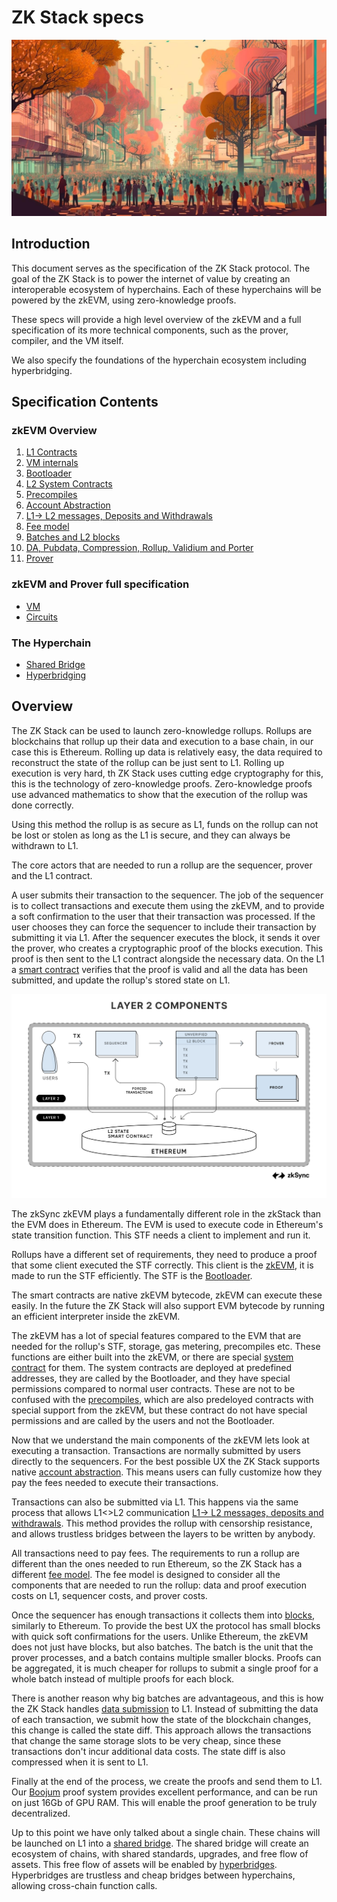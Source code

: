 # ZK Stack specs

![Logo](./zk-the-collective-action.jpeg)

## Introduction

This document serves as the specification of the ZK Stack protocol. The goal of the ZK Stack is to power the internet of
value by creating an interoperable ecosystem of hyperchains. Each of these hyperchains will be powered by the zkEVM,
using zero-knowledge proofs.

These specs will provide a high level overview of the zkEVM and a full specification of its more technical components,
such as the prover, compiler, and the VM itself.

We also specify the foundations of the hyperchain ecosystem including hyperbridging.

## Specification Contents

### zkEVM Overview

1. [L1 Contracts](./zkEVM/high_level/1_l1_smart_contracts.md)
1. [VM internals](./zkEVM/high_level/2_vm_internals.md)
1. [Bootloader](./zkEVM/high_level/3_bootloader.md)
1. [L2 System Contracts](./zkEVM/high_level/4_system_contracts.md)
1. [Precompiles](./zkEVM/high_level/6_elliptic_curve_precompiles.md)
1. [Account Abstraction](./zkEVM/high_level/5_account_abstraction.md)
1. [L1-> L2 messages, Deposits and Withdrawals](./zkEVM/high_level/8_handling_L1→L2_ops.md)
1. [Fee model](./zkEVM/high_level/10_fee_model/fee_model.md)
1. [Batches and L2 blocks](./zkEVM/high_level/7_batches_L2_blocks.md)
1. [DA, Pubdata, Compression, Rollup, Validium and Porter](./zkEVM/high_level/9_handling_pubdata_in_boojum/handling_pubdata_in_boojum.md)
1. [Prover](./zkEVM/high_level/11_prover/zk_intuition.md)

### zkEVM and Prover full specification

- [VM](./zkEVM/VM_and_prover/VM_section/zkSync_era_virtual_machine_primer.md)
- [Circuits](./zkEVM/VM_and_prover/circuits_section/intro_to_zkSync’s_ZK.md)

### The Hyperchain

- [Shared Bridge](./the_hyperchain/1_shared_bridge.md)
- [Hyperbridging](./the_hyperchain/2_hyperbridges.md)

## Overview

The ZK Stack can be used to launch zero-knowledge rollups. Rollups are blockchains that rollup up their data and
execution to a base chain, in our case this is Ethereum. Rolling up data is relatively easy, the data required to
reconstruct the state of the rollup can be just sent to L1. Rolling up execution is very hard, th ZK Stack uses cutting
edge cryptography for this, this is the technology of zero-knowledge proofs. Zero-knowledge proofs use advanced
mathematics to show that the execution of the rollup was done correctly.

Using this method the rollup is as secure as L1, funds on the rollup can not be lost or stolen as long as the L1 is
secure, and they can always be withdrawn to L1.

The core actors that are needed to run a rollup are the sequencer, prover and the L1 contract.

A user submits their transaction to the sequencer. The job of the sequencer is to collect transactions and execute them
using the zkEVM, and to provide a soft confirmation to the user that their transaction was processed. If the user
chooses they can force the sequencer to include their transaction by submitting it via L1. After the sequencer executes
the block, it sends it over the prover, who creates a cryptographic proof of the blocks execution. This proof is then
sent to the L1 contract alongside the necessary data. On the L1 a
[smart contract](./zkEVM/high_level/1_l1_smart_contracts.md) verifies that the proof is valid and all the data has been
submitted, and update the rollup's stored state on L1.

![Components](./L2_Components.png)

The zkSync zkEVM plays a fundamentally different role in the zkStack than the EVM does in Ethereum. The EVM is used to
execute code in Ethereum's state transition function. This STF needs a client to implement and run it.

Rollups have a different set of requirements, they need to produce a proof that some client executed the STF correctly.
This client is the [zkEVM](./zkEVM/high_level/2_vm_internals.md), it is made to run the STF efficiently. The STF is the
[Bootloader](./zkEVM/high_level/3_bootloader.md).

The smart contracts are native zkEVM bytecode, zkEVM can execute these easily. In the future the ZK Stack will also
support EVM bytecode by running an efficient interpreter inside the zkEVM.

The zkEVM has a lot of special features compared to the EVM that are needed for the rollup's STF, storage, gas metering,
precompiles etc. These functions are either built into the zkEVM, or there are special
[system contract](./zkEVM/high_level/4_system_contracts.md) for them. The system contracts are deployed at predefined
addresses, they are called by the Bootloader, and they have special permissions compared to normal user contracts. These
are not to be confused with the [precompiles](./zkEVM/high_level/6_elliptic_curve_precompiles.md), which are also
predeloyed contracts with special support from the zkEVM, but these contract do not have special permissions and are
called by the users and not the Bootloader.

Now that we understand the main components of the zkEVM lets look at executing a transaction. Transactions are normally
submitted by users directly to the sequencers. For the best possible UX the ZK Stack supports native
[account abstraction](./zkEVM/high_level/5_account_abstraction.md). This means users can fully customize how they pay the
fees needed to execute their transactions.

Transactions can also be submitted via L1. This happens via the same process that allows L1<>L2 communication
[L1-> L2 messages, deposits and withdrawals](./zkEVM/high_level/8_handling_L1→L2_ops.md). This method provides the rollup
with censorship resistance, and allows trustless bridges between the layers to be written by anybody.

All transactions need to pay fees. The requirements to run a rollup are different than the ones needed to run Ethereum,
so the ZK Stack has a different [fee model](./zkEVM/high_level/10_fee_model/fee_model.md). The fee model is designed to
consider all the components that are needed to run the rollup: data and proof execution costs on L1, sequencer costs,
and prover costs.

Once the sequencer has enough transactions it collects them into [blocks](./zkEVM/high_level/7_batches_L2_blocks.md),
similarly to Ethereum. To provide the best UX the protocol has small blocks with quick soft confirmations for the users.
Unlike Ethereum, the zkEVM does not just have blocks, but also batches. The batch is the unit that the prover processes,
and a batch contains multiple smaller blocks. Proofs can be aggregated, it is much cheaper for rollups to submit a
single proof for a whole batch instead of multiple proofs for each block.

There is another reason why big batches are advantageous, and this is how the ZK Stack handles
[data submission](./zkEVM/high_level/9_handling_pubdata_in_boojum/handling_pubdata_in_boojum.md) to L1. Instead of
submitting the data of each transaction, we submit how the state of the blockchain changes, this change is called the
state diff. This approach allows the transactions that change the same storage slots to be very cheap, since these
transactions don't incur additional data costs. The state diff is also compressed when it is sent to L1.

Finally at the end of the process, we create the proofs and send them to L1. Our
[Boojum](./zkEVM/high_level/11_prover/zk_intuition.md) proof system provides excellent performance, and can be run on
just 16Gb of GPU RAM. This will enable the proof generation to be truly decentralized.

Up to this point we have only talked about a single chain. These chains will be launched on L1 into a
[shared bridge](./the_hyperchain/1_shared_bridge.md). The shared bridge will create an ecosystem of chains, with shared
standards, upgrades, and free flow of assets. This free flow of assets will be enabled by
[hyperbridges](./the_hyperchain/2_hyperbridges.md). Hyperbridges are trustless and cheap bridges between hyperchains,
allowing cross-chain function calls.

